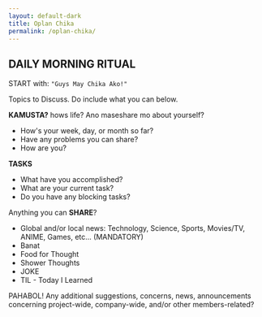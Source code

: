 ```yaml
---
layout: default-dark
title: Oplan Chika
permalink: /oplan-chika/
---
```


## DAILY MORNING RITUAL

START with: `"Guys May Chika Ako!"` 

Topics to Discuss. Do include what you can below.

**KAMUSTA?** hows life? Ano maseshare mo about yourself?
 - How's your week, day, or month so far?
 - Have any problems you can share?
 - How are you?

**TASKS**
 - What have you accomplished?
 - What are your current task?
 - Do you have any blocking tasks?

Anything you can **SHARE**?
 - Global and/or local news: Technology, Science, Sports, Movies/TV, ANIME, Games, etc... (MANDATORY)
 - Banat
 - Food for Thought
 - Shower Thoughts
 - JOKE
 - TIL - Today I Learned

PAHABOL! Any additional suggestions, concerns, news, announcements concerning project-wide, company-wide, and/or other members-related?